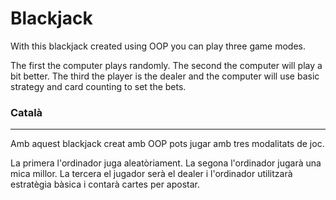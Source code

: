# Blackjack

With this blackjack created using OOP you can play three game modes.

The first the computer plays randomly.
The second the computer will play a bit better.
The third the player is the dealer and the computer will use basic strategy and card counting to set the bets.


### Català
____________________________________________________________________________________________________________________
Amb aquest blackjack creat amb OOP pots jugar amb tres modalitats de joc.

La primera l'ordinador juga aleatòriament.
La segona l'ordinador jugarà una mica millor.
La tercera el jugador serà el dealer i l'ordinador utilitzarà estratègia bàsica i contarà cartes per apostar.
